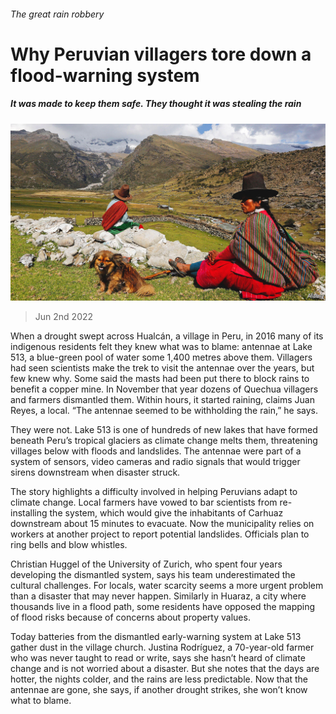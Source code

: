 ###### The great rain robbery

# Why Peruvian villagers tore down a flood-warning system 

##### It was made to keep them safe. They thought it was stealing the rain 

![image](images/20220604_AMP005.jpg) 

> Jun 2nd 2022 

When a drought swept across Hualcán, a village in Peru, in 2016 many of its indigenous residents felt they knew what was to blame: antennae at Lake 513, a blue-green pool of water some 1,400 metres above them. Villagers had seen scientists make the trek to visit the antennae over the years, but few knew why. Some said the masts had been put there to block rains to benefit a copper mine. In November that year dozens of Quechua villagers and farmers dismantled them. Within hours, it started raining, claims Juan Reyes, a local. “The antennae seemed to be withholding the rain,” he says. 

They were not. Lake 513 is one of hundreds of new lakes that have formed beneath Peru’s tropical glaciers as climate change melts them, threatening villages below with floods and landslides. The antennae were part of a system of sensors, video cameras and radio signals that would trigger sirens downstream when disaster struck.

The story highlights a difficulty involved in helping Peruvians adapt to climate change. Local farmers have vowed to bar scientists from re-installing the system, which would give the inhabitants of Carhuaz downstream about 15 minutes to evacuate. Now the municipality relies on workers at another project to report potential landslides. Officials plan to ring bells and blow whistles.

Christian Huggel of the University of Zurich, who spent four years developing the dismantled system, says his team underestimated the cultural challenges. For locals, water scarcity seems a more urgent problem than a disaster that may never happen. Similarly in Huaraz, a city where thousands live in a flood path, some residents have opposed the mapping of flood risks because of concerns about property values.

Today batteries from the dismantled early-warning system at Lake 513 gather dust in the village church. Justina Rodríguez, a 70-year-old farmer who was never taught to read or write, says she hasn’t heard of climate change and is not worried about a disaster. But she notes that the days are hotter, the nights colder, and the rains are less predictable. Now that the antennae are gone, she says, if another drought strikes, she won’t know what to blame.


